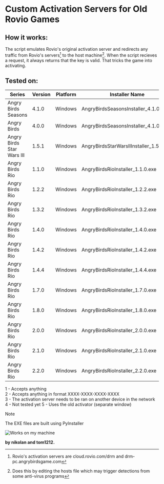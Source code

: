 # Custom Activation Servers for Old Rovio Games
## How it works:
The script emulates Rovio's original activation server and redirects any traffic from Rovio's servers[^1] to the host machine[^2].
When the script recieves a request, it always returns that the key is valid. That tricks the game into activating.
[^1]: Rovio's activation servers are cloud.rovio.com/drm and drm-pc.angrybirdsgame.com
[^2]: Does this by editing the hosts file which may trigger detections from some anti-virus programs
## Tested on:
|Series|Version|Platform|Installer Name|Status|
|------|-------|--------|--------------|------|
|Angry Birds Seasons|4.1.0|Windows|AngryBirdsSeasonsInstaller_4.1.0.exe|1|
|Angry Birds|4.0.0|Windows|AngryBirdsSeasonsInstaller_4.1.0.exe|1|
|Angry Birds Star Wars III|1.5.1|Windows|AngryBirdsStarWarsIIInstaller_1.5.1.exe|1|
|Angry Birds Rio|1.1.0|Windows|AngryBirdsRioInstaller_1.1.0.exe|2,3,5|
|Angry Birds Rio|1.2.2|Windows|AngryBirdsRioInstaller_1.2.2.exe|2,5|
|Angry Birds Rio|1.3.2|Windows|AngryBirdsRioInstaller_1.3.2.exe|2,5|
|Angry Birds Rio|1.4.0|Windows|AngryBirdsRioInstaller_1.4.0.exe|2,5|
|Angry Birds Rio|1.4.2|Windows|AngryBirdsRioInstaller_1.4.2.exe|2,5|
|Angry Birds Rio|1.4.4|Windows|AngryBirdsRioInstaller_1.4.4.exe|2,5|
|Angry Birds Rio|1.7.0|Windows|AngryBirdsRioInstaller_1.7.0.exe|2|
|Angry Birds Rio|1.8.0|Windows|AngryBirdsRioInstaller_1.8.0.exe|2|
|Angry Birds Rio|2.0.0|Windows|AngryBirdsRioInstaller_2.0.0.exe|2|
|Angry Birds Rio|2.1.0|Windows|AngryBirdsRioInstaller_2.1.0.exe|2|
|Angry Birds Rio|2.2.0|Windows|AngryBirdsRioInstaller_2.2.0.exe|2|

1 - Accepts anything<br>
2 - Accepts anything in format XXXX-XXXX-XXXX-XXXX<br>
3 - The activation server needs to be ran on another device in the network<br>
4 - Not tested yet
5 - Uses the old activator (separate window)
> [!NOTE]
> The EXE files are built using PyInstaller

![Works on my machine](https://blog.codinghorror.com/content/images/uploads/2007/03/6a0120a85dcdae970b0128776ff992970c-pi.png)

**by nikolan and tom1212.**
